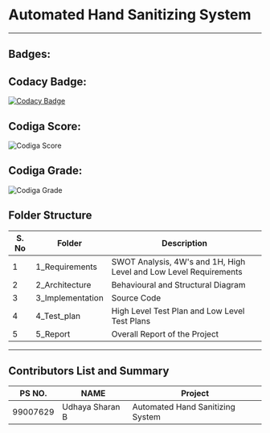 # Automated Hand Sanitizing System
___
## Badges:
## Codacy Badge:
[![Codacy Badge](https://app.codacy.com/project/badge/Grade/216a6d25b4df41e68b89f40e932b0a51)](https://www.codacy.com/gh/Sharan-1010/M2-EmbSys/dashboard?utm_source=github.com&amp;utm_medium=referral&amp;utm_content=Sharan-1010/M2-EmbSys&amp;utm_campaign=Badge_Grade)


## Codiga Score:
![Codiga Score](https://api.codiga.io/project/31734/score/svg)


## Codiga Grade:
![Codiga Grade](https://api.codiga.io/project/31734/status/svg)

  ## Folder Structure
|  S. No | Folder | Description |
| --  |--|--|
|1 |1_Requirements|SWOT Analysis, 4W's and 1H, High Level and Low Level Requirements |
   |2|2_Architecture|Behavioural and Structural Diagram |
   |3|3_Implementation|Source Code|
   |4|4_Test_plan|High Level Test Plan and Low Level Test Plans|
   |5|5_Report|Overall Report of the Project|
   ___
   
   ## Contributors List and Summary
   |PS NO.|NAME|Project|
   |--|--|--| 
   |99007629|Udhaya Sharan B| Automated Hand Sanitizing System|

